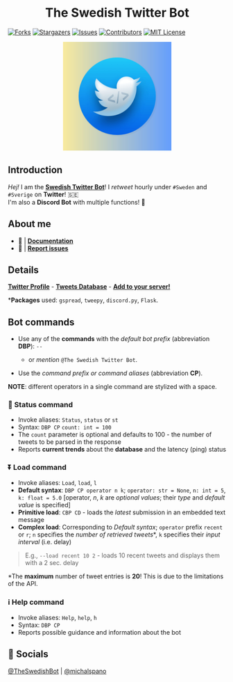 <h1 align="center">The Swedish Twitter Bot </h1>

[![Forks][forks-shield]][forks-url]
[![Stargazers][stars-shield]][stars-url]
[![Issues][issues-shield]][issues-url]
[![Contributors][contributors-shield]][contributors-url]
[![MIT License][license-shield]][license-url]

<a href="https://twitter.com/TheSwedishBot">
    <p align="center"><img src="assets/icon.png" width=250px height=250px></p>
</a>

## Introduction

_Hej!_ I am the [**Swedish Twitter Bot**][TWITTER]!
I *retweet* hourly under `#Sweden` and `#Sverige` on **Twitter**! 🇸🇪 <br>
I'm also a **Discord Bot** with multiple functions! 🤖

## About me

<!-- - 🌐 | [**Website**](https://michalspano.github.io/the-swedish-bot/) currently deprecated --> 

- 🔧 | [**Documentation**](https://github.com/michalspano/the-swedish-bot)
- 📩 | [**Report issues**](https://github.com/michalspano/the-swedish-bot/issues)

## Details

[**Twitter Profile**][TWITTER] -
[**Tweets Database**][GS] -
[**Add to your server!**][ADD] <br>

\*__Packages__ used: `gspread`, `tweepy`, `discord.py`, `Flask`.

## Bot commands

- Use any of the **commands** with the *default bot prefix* (abbreviation **DBP**): `--` 
  - or *mention* `@The Swedish Twitter Bot`.

- Use the *command prefix or command aliases* (abbreviation **CP**).

**NOTE**: different operators in a single command are stylized with a space.

### 📶 Status command

- Invoke aliases: `Status`, `status` or `st`
- Syntax: `DBP CP` `count: int = 100`
- The `count` parameter is optional and defaults to 100 - the number of tweets to be parsed in the response
- Reports __current trends__ about the __database__ and the latency (ping) status

### ⏬ Load command

- Invoke aliases: `Load`, `load`, `l`
- __Default syntax__: `DBP CP operator n k`; `operator: str = None`, `n: int = 5`, `k: float = 5.0` [operator, $n$, $k$ are *optional values*; their *type* and *default value* is specified]
- **Primitive load**: `CBP CD` - loads the _latest_ submission in an embedded text message
- **Complex load**: Corresponding to *Default syntax*; `operator` prefix `recent` or `r`;
 `n` specifies the *number of retrieved tweets*\*, `k` specifies their *input interval* (i.e. delay)

> E.g., `--load recent 10 2` - loads 10 recent tweets and displays them with a 2 sec. delay

\*The __maximum__ number of tweet entries is **20**! This is due to the limitations of the API.

### ℹ️ Help command

- Invoke aliases: `Help`, `help`, `h`
- Syntax: `DBP CP`
- Reports possible guidance and information about the bot

## 📩 Socials

[@TheSwedishBot][TWITTER] | [@michalspano][GITHUB]

<!-- hyperlinks -->
[TWITTER]: https://twitter.com/TheSwedishBot
[GS]: https://docs.google.com/spreadsheets/d/1Y8az4H5XGhBtKizaz6atYyhMCUeVif2c7-hUXNEtlhw/edit?usp=sharing
[ADD]: https://discord.com/api/oauth2/authorize?client_id=860479686156353556&permissions=2148005952&scope=bot
[GITHUB]: https://github.com/michalspano

<!-- shields -->
[contributors-shield]: https://img.shields.io/github/contributors/michalspano/the-swedish-bot.svg?style=for-the-badge
[contributors-url]: https://github.com/michalspano/the-swedish-bot/graphs/contributors
[forks-shield]: https://img.shields.io/github/forks/michalspano/the-swedish-bot.svg?style=for-the-badge
[forks-url]: https://github.com/michalspano/the-swedish-bot/network/members
[stars-shield]: https://img.shields.io/github/stars/michalspano/the-swedish-bot.svg?style=for-the-badge
[stars-url]: https://github.com/michalspano/the-swedish-bot/stargazers
[issues-shield]: https://img.shields.io/github/issues/michalspano/the-swedish-bot.svg?style=for-the-badge
[issues-url]: https://github.com/michalspano/the-swedish-bot/issues
[license-shield]: https://img.shields.io/github/license/michalspano/the-swedish-bot.svg?style=for-the-badge
[license-url]: https://github.com/michalspano/the-swedish-bot/blob/main/LICENSE.md
